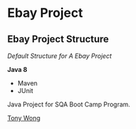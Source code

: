 # Ebay Project
## Ebay Project Structure

*Default Structure for A Ebay Project*

**Java 8**

* Maven
* JUnit

Java Project for SQA Boot Camp Program. 

[Tony Wong](https://github.com/TStarboard)
